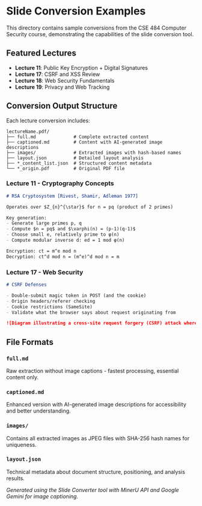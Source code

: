 # Slide Conversion Examples

This directory contains sample conversions from the CSE 484 Computer Security course, demonstrating the capabilities of the slide conversion tool.

## Featured Lectures

- **Lecture 11**: Public Key Encryption + Digital Signatures
- **Lecture 17**: CSRF and XSS Review  
- **Lecture 18**: Web Security Fundamentals
- **Lecture 19**: Privacy and Web Tracking

## Conversion Output Structure

Each lecture conversion includes:

```
lectureName.pdf/
├── full.md              # Complete extracted content
├── captioned.md         # Content with AI-generated image descriptions  
├── images/              # Extracted images with hash-based names
├── layout.json          # Detailed layout analysis
├── *_content_list.json  # Structured content metadata
└── *_origin.pdf         # Original PDF file
```

### Lecture 11 - Cryptography Concepts
```markdown
# RSA Cryptosystem [Rivest, Shamir, Adleman 1977]

Operates over $Z_{n}^{\star}$ for n = pq (product of 2 primes)

Key generation:
- Generate large primes p, q
- Compute $n = pq$ and $\varphi(n) = (p-1)(q-1)$
- Choose small e, relatively prime to φ(n)
- Compute modular inverse d: ed = 1 mod φ(n)

Encryption: ct = m^e mod n
Decryption: ct^d mod n = (m^e)^d mod n = m
```

### Lecture 17 - Web Security
```markdown
# CSRF Defenses

- Double-submit magic token in POST (and the cookie)
- Origin headers/referer checking
- Cookie restrictions (SameSite)
- Validate what the browser says about request originating from

![Diagram illustrating a cross-site request forgery (CSRF) attack where an attacker's website tricks a user's browser into sending a legitimate request to a bank](images/example.jpg)
```

## File Formats

### `full.md`
Raw extraction without image captions - fastest processing, essential content only.

### `captioned.md` 
Enhanced version with AI-generated image descriptions for accessibility and better understanding.

### `images/`
Contains all extracted images as JPEG files with SHA-256 hash names for uniqueness.

### `layout.json`
Technical metadata about document structure, positioning, and analysis results.


*Generated using the Slide Converter tool with MinerU API and Google Gemini for image captioning.* 